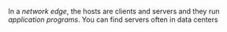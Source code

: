 In a *network edge*, the hosts are clients and servers and they run *application programs*. You can find servers often in data centers